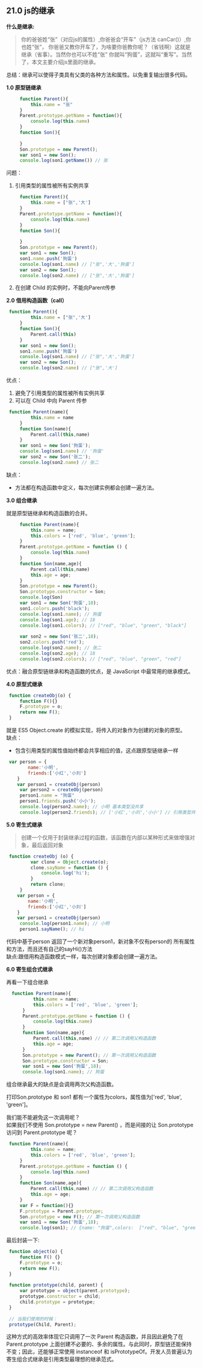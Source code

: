 ## 21.0 js的继承
**什么是继承:**
> 你的爸爸姓“张”（对应js的属性）,你爸爸会“开车”（js方法 canCar()）,你也姓“张”，
>你爸爸又教你开车了，为啥要你爸教你呢？（省钱啊）这就是继承（省事）。当然你也可以不姓“张”
>你就叫“狗蛋”，这就叫“重写”。当然了，本文主要介绍js里面的继承。

总结：继承可以使得子类具有父类的各种方法和属性。以免重复输出很多代码。

**1.0 原型链继承**
```js
     function Parent(){
         this.name = "张"
     }
     Parent.prototype.getName = function(){
         console.log(this.name)
     }
     function Son(){
 
     }
     Son.prototype = new Parent();
     var son1 = new Son();
     console.log(son1.getName()) // 张
```
问题：
1. 引用类型的属性被所有实例共享
```js
     function Parent(){
         this.name = ["张",'大']
     }
     Parent.prototype.getName = function(){
         console.log(this.name)
     }
     function Son(){
 
     }
     Son.prototype = new Parent();
     var son1 = new Son();
     son1.name.push('狗蛋')
     console.log(son1.name) // ["张",'大','狗蛋']
     var son2 = new Son();
     console.log(son2.name) // ["张",'大','狗蛋']
```
2. 在创建 Child 的实例时，不能向Parent传参

**2.0 借用构造函数（call）**
```js
 function Parent(){
         this.name = ["张",'大']
     }
     function Son(){
         Parent.call(this)
     }
     var son1 = new Son();
     son1.name.push('狗蛋')
     console.log(son1.name) // ["张",'大','狗蛋']
     var son2 = new Son();
     console.log(son2.name) // ["张",'大']
```
优点：
1. 避免了引用类型的属性被所有实例共享
2. 可以在 Child 中向 Parent 传参
```js
 function Parent(name){
         this.name = name
     }
     function Son(name){
         Parent.call(this,name)
     }
     var son1 = new Son('狗蛋');
     console.log(son1.name) // '狗蛋'
     var son2 = new Son('张二');
     console.log(son2.name) // 张二
```
缺点：
* 方法都在构造函数中定义，每次创建实例都会创建一遍方法。

**3.0 组合继承**

就是原型链继承和构造函数的合并。
```js
     function Parent(name){
         this.name = name;
         this.colors = ['red', 'blue', 'green'];
     }
     Parent.prototype.getName = function () {
         console.log(this.name)
     }
     function Son(name,age){
         Parent.call(this,name)
         this.age = age;
     }
     Son.prototype = new Parent();
     Son.prototype.constructor = Son;
     console.log(Son)
     var son1 = new Son('狗蛋',18);
     son1.colors.push('black');
     console.log(son1.name); // 狗蛋
     console.log(son1.age); // 18
     console.log(son1.colors); // ["red", "blue", "green", "black"]
 
     var son2 = new Son('张二',18);
     son2.colors.push('red');
     console.log(son2.name); // 张二
     console.log(son2.age); // 18
     console.log(son2.colors); // ["red", "blue", "green", "red"]
```
优点：融合原型链继承和构造函数的优点，是 JavaScript 中最常用的继承模式。

**4.0 原型式继承**

```js
 function createObj(o) {
     function F(){}
     F.prototype = o;
     return new F();
 }
```
就是 ES5 Object.create 的模拟实现，将传入的对象作为创建的对象的原型。
<br>
缺点：<br>
* 包含引用类型的属性值始终都会共享相应的值，这点跟原型链继承一样
```js
 var person = {
        name:'小明',
        friends:['小红','小刘']
    }
    var person1 = createObj(person)
     var person2 = createObj(person)
     person1.name = "狗蛋"
     person1.friends.push('小小');
     console.log(person2.name); // 小明 基本类型没共享
     console.log(person2.friends); // ['小红','小刘','小小'] // 引用类型共享了
```

**5.0 寄生式继承**
>创建一个仅用于封装继承过程的函数，该函数在内部以某种形式来做增强对象，最后返回对象

```js
 function createObj (o) {
         var clone = Object.create(o);
         clone.sayName = function () {
             console.log('hi');
         }
         return clone;
     }
    var person = {
        name:'小明',
        friends:['小红','小刘']
    }
    var person1 = createObj(person)
     console.log(person1.name); // 小明
     person1.sayName(); // hi
```
代码中基于person 返回了一个新对象person1，新对象不仅有person的
所有属性和方法，而且还有自己的sayHi()方法
<br>
缺点:跟借用构造函数模式一样，每次创建对象都会创建一遍方法。

**6.0 寄生组合式继承**

再看一下组合继承
```js
  function Parent(name){
          this.name = name;
          this.colors = ['red', 'blue', 'green'];
      }
      Parent.prototype.getName = function () {
          console.log(this.name)
      }
      function Son(name,age){
          Parent.call(this,name) // // 第二次调用父构造函数
          this.age = age;
      }
      Son.prototype = new Parent(); // 第一次调用父构造函数
      Son.prototype.constructor = Son;
      var son1 = new Son('狗蛋',18);
      console.log(son1.name); // 狗蛋
```
组合继承最大的缺点是会调用两次父构造函数。
<br>

打印Son.prototype 和 son1 都有一个属性为colors，属性值为['red', 'blue', 'green']。
<br>

我们能不能避免这一次调用呢？<br>
如果我们不使用 Son.prototype = new Parent() ，而是间接的让 Son.prototype 访问到 Parent.prototype 呢？
```js
 function Parent(name){
         this.name = name;
         this.colors = ['red', 'blue', 'green'];
     }
     Parent.prototype.getName = function () {
         console.log(this.name)
     }
     function Son(name,age){
         Parent.call(this,name) // // 第二次调用父构造函数
         this.age = age;
     }
     var F = function(){}
     F.prototype = Parent.prototype;
     Son.prototype = new F(); // 第一次调用父构造函数
     var son1 = new Son('狗蛋',18);
     console.log(son1); // {name: "狗蛋",colors:  ["red", "blue", "green"] ,age: "18"}
```
最后封装一下:
```js
 function object(o) {
     function F() {}
     F.prototype = o;
     return new F();
 }
 
 function prototype(child, parent) {
     var prototype = object(parent.prototype);
     prototype.constructor = child;
     child.prototype = prototype;
 }
 
 // 当我们使用的时候：
 prototype(Child, Parent);
```
这种方式的高效率体现它只调用了一次 Parent 构造函数，并且因此避免了在 Parent.prototype 上面创建不必要的、多余的属性。与此同时，原型链还能保持不变；因此，还能够正常使用 instanceof 和 isPrototypeOf。开发人员普遍认为寄生组合式继承是引用类型最理想的继承范式。
